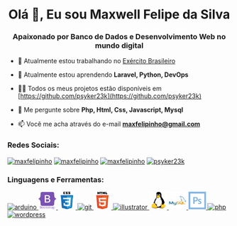 <h1 align="center">Olá 👋, Eu sou Maxwell Felipe da Silva</h1>
<h3 align="center">Apaixonado por Banco de Dados e Desenvolvimento Web no mundo digital</h3>

- 🔭 Atualmente estou trabalhando no [Exército Brasileiro](http://www.11gaaae.eb.mil.br/)

- 🌱 Atualmente estou aprendendo **Laravel, Python, DevOps**

- 👨‍💻 Todos os meus projetos estão disponíveis em [https://github.com/psyker23k](https://github.com/psyker23k)

- 💬 Me pergunte sobre **Php, Html, Css, Javascript, Mysql**

- 📫 Você me acha através do e-mail **maxfelipinho@gmail.com**

<h3 align="left">Redes Sociais:</h3>
<p align="left">
<a href="https://www.linkedin.com/in/psyker-master-49a8381a1/" target="blank"><img align="center" src="https://raw.githubusercontent.com/rahuldkjain/github-profile-readme-generator/master/src/images/icons/Social/linked-in-alt.svg" alt="maxfelipinho" height="30" width="40" /></a>
<a href="https://www.facebook.com/maxwell.felipe.102" target="blank"><img align="center" src="https://raw.githubusercontent.com/rahuldkjain/github-profile-readme-generator/master/src/images/icons/Social/facebook.svg" alt="maxfelipinho" height="30" width="40" /></a>
<a href="https://www.instagram.com/maxfelipinho/" target="blank"><img align="center" src="https://raw.githubusercontent.com/rahuldkjain/github-profile-readme-generator/master/src/images/icons/Social/instagram.svg" alt="maxfelipinho" height="30" width="40" /></a>
<a href="https://discord.gg/g4Geb2FC" target="blank"><img align="center" src="https://raw.githubusercontent.com/rahuldkjain/github-profile-readme-generator/master/src/images/icons/Social/discord.svg" alt="psyker23k" height="30" width="40" /></a>
</p>

<h3 align="left">Linguagens e Ferramentas:</h3>
<p align="left"> <a href="https://www.arduino.cc/" target="_blank" rel="noreferrer"> <img src="https://cdn.worldvectorlogo.com/logos/arduino-1.svg" alt="arduino" width="40" height="40"/> </a> <a href="https://getbootstrap.com" target="_blank" rel="noreferrer"> <img src="https://raw.githubusercontent.com/devicons/devicon/master/icons/bootstrap/bootstrap-plain-wordmark.svg" alt="bootstrap" width="40" height="40"/> </a> <a href="https://www.w3schools.com/css/" target="_blank" rel="noreferrer"> <img src="https://raw.githubusercontent.com/devicons/devicon/master/icons/css3/css3-original-wordmark.svg" alt="css3" width="40" height="40"/> </a> <a href="https://git-scm.com/" target="_blank" rel="noreferrer"> <img src="https://www.vectorlogo.zone/logos/git-scm/git-scm-icon.svg" alt="git" width="40" height="40"/> </a> <a href="https://www.w3.org/html/" target="_blank" rel="noreferrer"> <img src="https://raw.githubusercontent.com/devicons/devicon/master/icons/html5/html5-original-wordmark.svg" alt="html5" width="40" height="40"/> </a> <a href="https://www.adobe.com/in/products/illustrator.html" target="_blank" rel="noreferrer"> <img src="https://www.vectorlogo.zone/logos/adobe_illustrator/adobe_illustrator-icon.svg" alt="illustrator" width="40" height="40"/> </a> <a href="https://www.linux.org/" target="_blank" rel="noreferrer"> <img src="https://raw.githubusercontent.com/devicons/devicon/master/icons/linux/linux-original.svg" alt="linux" width="40" height="40"/> </a> <a href="https://www.mysql.com/" target="_blank" rel="noreferrer"> <img src="https://raw.githubusercontent.com/devicons/devicon/master/icons/mysql/mysql-original-wordmark.svg" alt="mysql" width="40" height="40"/> </a> <a href="https://www.photoshop.com/en" target="_blank" rel="noreferrer"> <img src="https://raw.githubusercontent.com/devicons/devicon/master/icons/photoshop/photoshop-line.svg" alt="photoshop" width="40" height="40"/> </a> <a href="https://www.php.net" target="_blank" rel="noreferrer"> <img src="https://cdn.iconscout.com/icon/free/png-256/php-2752101-2284918.png" alt="php" width="40" height="40"/> </a> <a href="https://wordpress.com/pt-br/" target="_blank" rel="noreferrer"> <img src="https://cdn.iconscout.com/icon/free/png-256/wordpress-1-226061.png" alt="wordpress" width="40" height="40"/> </a> </p>



<!---
psyker23k/psyker23k is a ✨ special ✨ repository because its `README.md` (this file) appears on your GitHub profile.
You can click the Preview link to take a look at your changes.
--->
